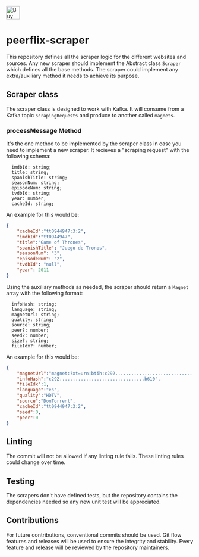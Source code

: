 <a href='https://ko-fi.com/R6R115U3XO' target='_blank'><img height='36' style='border:0px;height:36px;' src='https://storage.ko-fi.com/cdn/kofi6.png?v=6' border='0' alt='Buy Me a Coffee at ko-fi.com'/></a>
# peerflix-scraper

This repository defines all the scraper logic for the different websites and sources. Any new scraper should implement the Abstract class `Scraper` which defines all the base methods. The scraper could implement any extra/auxiliary method it needs to achieve its purpose.

## Scraper class

The scraper class is designed to work with Kafka. It will consume from a Kafka topic `scrapingRequests` and produce to another called `magnets`.

### processMessage Method
It's the one method to be implemented by the scraper class in case you need to implement a new scraper. It recieves a "scraping request" with the following schema:
```
  imdbId: string;
  title: string;
  spanishTitle: string;
  seasonNum: string;
  episodeNum: string;
  tvdbId: string;
  year: number;
  cacheId: string;
```

An example for this would be:
```json
{
    "cacheId":"tt0944947:3:2",
    "imdbId":"tt0944947",
    "title":"Game of Thrones",
    "spanishTitle": "Juego de Tronos",
    "seasonNum": "3",
    "episodeNum": "2",
    "tvdbId": "null",
    "year": 2011
}
```

Using the auxiliary methods as needed, the scraper should return a `Magnet` array with the following format:

```
  infoHash: string;
  language: string;
  magnetUrl: string;
  quality: string;
  source: string;
  peer?: number;
  seed?: number;
  size?: string;
  fileIdx?: number;
```

An example for this would be:
```json
{
    "magnetUrl":"magnet:?xt=urn:btih:c292................................b610&dn=Juego+De+Tronos+-+Temporada+3+%5BHDTV%5D%5BCap.302%5D%5BEspa%C3%B1ol+Castellano%5D",
    "infoHash":"c292................................b610",
    "fileIdx":1,
    "language":"es",
    "quality":"HDTV",
    "source":"DonTorrent",
    "cacheId":"tt0944947:3:2",
    "seed":0,
    "peer":0
}
```

## Linting
The commit will not be allowed if any linting rule fails. These linting rules could change over time.

## Testing
The scrapers don't have defined tests, but the repository contains the dependencies needed so any new unit test will be appreciated.

## Contributions
For future contributions, conventional commits should be used.
Git flow features and releases will be used to ensure the integrity and stability.
Every feature and release will be reviewed by the repository maintainers.
